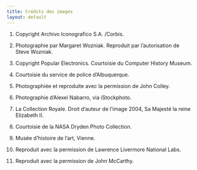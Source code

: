 ```yaml
---
title: Crédits des images
layout: default
---
```


1.  Copyright Archivo Iconografico S.A. /Corbis.

2.  Photographie par Margaret Wozniak. Reproduit par l’autorisation de
    Steve Wozniak.

3.  Copyright Popular Electronics. Courtoisie du Computer History
    Museum.

4.  Courtoisie du service de police d’Albuquerque.

5.  Photographiée et reproduite avec la permission de John Colley.

6.  Photographie d’Alexei Nabarro, via iStockphoto.

7.  La Collection Royale. Droit d’auteur de l’image 2004, Sa Majesté la
    reine Elizabeth II.

8.  Courtoisie de la NASA Dryden Photo Collection.

9.  Musée d’histoire de l’art, Vienne.

10. Reproduit avec la permission de Lawrence Livermore National Labs.

11. Reproduit avec la permission de John McCarthy.
